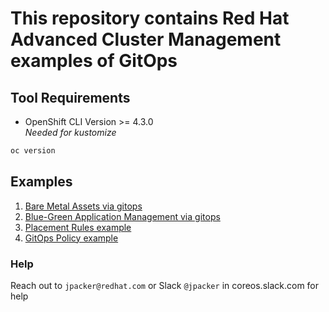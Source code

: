 # This repository contains Red Hat Advanced Cluster Management examples of GitOps

## Tool Requirements
- OpenShift CLI Version >= 4.3.0<br>_Needed for kustomize_
```bash
oc version
```

## Examples

1. [Bare Metal Assets via gitops](bma/README.md)
2. [Blue-Green Application Management via gitops](blueGreen/README.md)
3. [Placement Rules example](placement/README.md)
4. [GitOps Policy example](policy/README.md)

### Help
Reach out to `jpacker@redhat.com` or Slack `@jpacker` in coreos.slack.com for help
